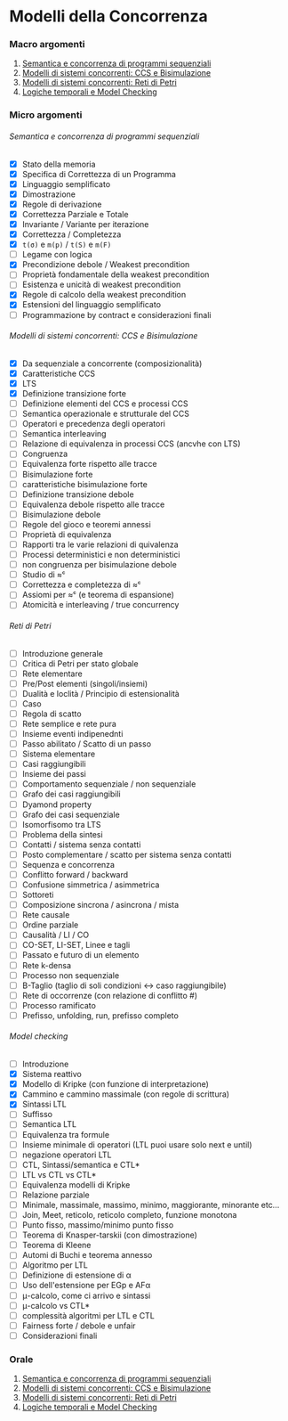# Modelli della Concorrenza

### Macro argomenti

1. [Semantica e concorrenza di programmi sequenziali](./semantica-e-concorrenza-di-programmi-sequenziali.md)
2. [Modelli di sistemi concorrenti: CCS e Bisimulazione](./modelli-di-sistemi-concorrenti/ccs-e-bisimulazione.md)
3. [Modelli di sistemi concorrenti: Reti di Petri](./modelli-di-sistemi-concorrenti/reti-di-petri.md)
4. [Logiche temporali e Model Checking](./logiche-temporali-e-model-checking.md)

### Micro argomenti
###### Semantica e concorrenza di programmi sequenziali
- [x] Stato della memoria
- [x] Specifica di Correttezza di un Programma
- [x] Linguaggio semplificato
- [x] Dimostrazione
- [x] Regole di derivazione
- [x] Correttezza Parziale e Totale
- [x] Invariante / Variante per iterazione
- [x] Correttezza / Completezza
- [x] `t(σ)` e `m(p)` / `t(S)` e `m(F)`
- [ ] Legame con logica
- [x] Precondizione debole / Weakest precondition
- [ ] Proprietà fondamentale della weakest precondition
- [ ] Esistenza e unicità di weakest precondition
- [x] Regole di calcolo della weakest precondition
- [x] Estensioni del linguaggio semplificato
- [ ] Programmazione by contract e considerazioni finali

###### Modelli di sistemi concorrenti: CCS e Bisimulazione
- [x] Da sequenziale a concorrente (composizionalità)
- [x] Caratteristiche CCS
- [x] LTS
- [x] Definizione transizione forte
- [ ] Definizione elementi del CCS e processi CCS
- [ ] Semantica operazionale e strutturale del CCS
- [ ] Operatori e precedenza degli operatori
- [ ] Semantica interleaving
- [ ] Relazione di equivalenza in processi CCS (ancvhe con LTS)
- [ ] Congruenza
- [ ] Equivalenza forte rispetto alle tracce
- [ ] Bisimulazione forte
- [ ] caratteristiche bisimulazione forte
- [ ] Definizione transizione debole
- [ ] Equivalenza debole rispetto alle tracce
- [ ] Bisimulazione debole
- [ ] Regole del gioco e teoremi annessi
- [ ] Proprietà di equivalenza
- [ ] Rapporti tra le varie relazioni di quivalenza
- [ ] Processi deterministici e non deterministici
- [ ] non congruenza per bisimulazione debole
- [ ] Studio di ≈ᶜ
- [ ] Correttezza e completezza di ≈ᶜ
- [ ] Assiomi per ≈ᶜ (e teorema di espansione)
- [ ] Atomicità e interleaving / true concurrency

###### Reti di Petri
- [ ] Introduzione generale
- [ ] Critica di Petri per stato globale
- [ ] Rete elementare
- [ ] Pre/Post elementi (singoli/insiemi)
- [ ] Dualità e loclità / Principio di estensionalità
- [ ] Caso
- [ ] Regola di scatto
- [ ] Rete semplice e rete pura
- [ ] Insieme eventi indipenednti
- [ ] Passo abilitato / Scatto di un passo
- [ ] Sistema elementare
- [ ] Casi raggiungibili
- [ ] Insieme dei passi
- [ ] Comportamento sequenziale / non sequenziale
- [ ] Grafo dei casi raggiungibili
- [ ] Dyamond property
- [ ] Grafo dei casi sequenziale
- [ ] Isomorfisomo tra LTS
- [ ] Problema della sintesi
- [ ] Contatti / sistema senza contatti
- [ ] Posto complementare / scatto per sistema senza contatti
- [ ] Sequenza e concorrenza
- [ ] Conflitto forward / backward
- [ ] Confusione simmetrica / asimmetrica
- [ ] Sottoreti
- [ ] Composizione sincrona / asincrona / mista
- [ ] Rete causale
- [ ] Ordine parziale
- [ ] Causalità / LI / CO
- [ ] CO-SET, LI-SET, Linee e tagli
- [ ] Passato e futuro di un elemento
- [ ] Rete k-densa
- [ ] Processo non sequenziale
- [ ] B-Taglio (taglio di soli condizioni <-> caso raggiungibile)
- [ ] Rete di occorrenze (con relazione di conflitto #)
- [ ] Processo ramificato
- [ ] Prefisso, unfolding, run, prefisso completo

###### Model checking
- [ ] Introduzione
- [x] Sistema reattivo
- [x] Modello di Kripke (con funzione di interpretazione)
- [x] Cammino e cammino massimale (con regole di scrittura)
- [x] Sintassi LTL
- [ ] Suffisso
- [ ] Semantica LTL
- [ ] Equivalenza tra formule
- [ ] Insieme minimale di operatori (LTL puoi usare solo next e until)
- [ ] negazione operatori LTL
- [ ] CTL, Sintassi/semantica e CTL*
- [ ] LTL vs CTL vs CTL*
- [ ] Equivalenza modelli di Kripke
- [ ] Relazione parziale
- [ ] Minimale, massimale, massimo, minimo, maggiorante, minorante etc...
- [ ] Join, Meet, reticolo, reticolo completo, funzione monotona
- [ ] Punto fisso, massimo/minimo punto fisso
- [ ] Teorema di Knasper-tarskii (con dimostrazione)
- [ ] Teorema di Kleene
- [ ] Automi di Buchi e teorema annesso
- [ ] Algoritmo per LTL
- [ ] Definizione di estensione di α
- [ ] Uso dell'estensione per EGp e AFα
- [ ] μ-calcolo, come ci arrivo e sintassi
- [ ] μ-calcolo vs CTL*
- [ ] complessità algoritmi per LTL e CTL
- [ ] Fairness forte / debole e unfair
- [ ] Considerazioni finali

### Orale
1. [Semantica e concorrenza di programmi sequenziali](./orale/correttezza.md)
2. [Modelli di sistemi concorrenti: CCS e Bisimulazione](./orale/ccs.md)
3. [Modelli di sistemi concorrenti: Reti di Petri](./orale/reti-di-petri.md)
4. [Logiche temporali e Model Checking](./orale/logica-temporale.md)